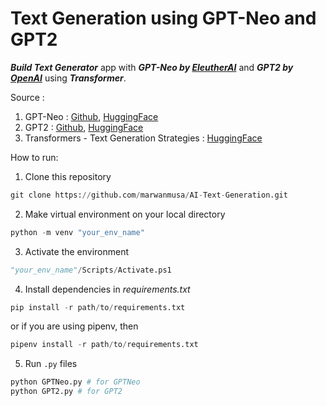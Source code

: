 # Text Generation using GPT-Neo and GPT2
***Build Text Generator*** app with ***GPT-Neo by [EleutherAI](https://github.com/EleutherAI)*** and ***GPT2 by [OpenAI](https://github.com/openai)*** using ***Transformer***.

Source :
1. GPT-Neo : [Github](https://github.com/EleutherAI/gpt-neo), [HuggingFace](https://huggingface.co/docs/transformers/model_doc/gpt_neo)
2. GPT2 : [Github](https://github.com/openai/gpt-2), [HuggingFace](https://huggingface.co/docs/transformers/model_doc/gpt2)
3. Transformers - Text Generation Strategies : [HuggingFace](https://huggingface.co/docs/transformers/generation_strategies)

How to run:
1. Clone this repository
```python
git clone https://github.com/marwanmusa/AI-Text-Generation.git
```
2. Make virtual environment on your local directory
```python
python -m venv "your_env_name"
```
3. Activate the environment
```python
"your_env_name"/Scripts/Activate.ps1
```
4. Install dependencies in *requirements.txt*
```python
pip install -r path/to/requirements.txt
```
or if you are using pipenv, then
```python
pipenv install -r path/to/requirements.txt
```
5. Run `.py` files
```python
python GPTNeo.py # for GPTNeo
python GPT2.py # for GPT2
```
